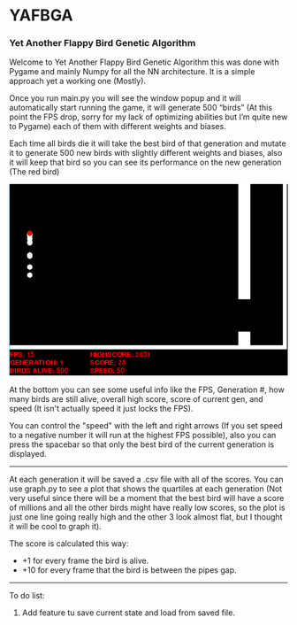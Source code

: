 # YAFBGA
### Yet Another Flappy Bird Genetic Algorithm
 
Welcome to Yet Another Flappy Bird Genetic Algorithm this was done with Pygame and mainly Numpy for all the NN architecture. It is a simple approach yet a working one (Mostly). 

Once you run main.py you will see the window popup and it will automatically start running the game, it will generate 500 “birds” (At this point the FPS drop, sorry for my lack of optimizing abilities but I’m quite new to Pygame) each of them with different weights and biases. 

Each time all birds die it will take the best bird of that generation and mutate it to generate 500 new birds with slightly different weights and biases, also it will keep that bird so you can see its performance on the new generation (The red bird) 


![](images/Capture.PNG)
      

At the bottom you can see some useful info like the FPS, Generation #, how many birds are still alive, overall high score, score of current gen, and speed (It isn't actually speed it just locks the FPS).

You can control the "speed" with the left and right arrows (If you set speed to a negative number it will run at the highest FPS possible), also you can press the spacebar so that only the best bird of the current generation is displayed.

------------
At each generation it will be saved a .csv file with all of the scores. You can use graph.py to see a plot that shows the quartiles at each generation (Not very useful since there will be a moment that the best bird will have a score of millions and all the other birds might have really low scores, so the plot is just one line going really high and the other 3 look almost flat, but I thought it will be cool to graph it).

The score is calculated this way:
- +1  for every frame the bird is alive.
- +10 for every frame that the bird is between the pipes gap.



------------
To do list:
1.  Add feature tu save current state and load from saved file.
